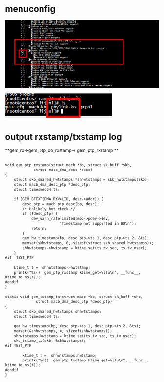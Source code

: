 

# menuconfig 

![image](https://github.com/magnate3/linux-riscv-dev/blob/main/exercises/iee1588/macb/cadence/menuconfig.png)


![image](https://github.com/magnate3/linux-riscv-dev/blob/main/exercises/iee1588/macb/cadence/phylink.png)

# output   rxstamp/txstamp  log

**gem_rx->gem_ptp_do_rxstamp-> gem_ptp_rxstamp **

```

void gem_ptp_rxstamp(struct macb *bp, struct sk_buff *skb,
		     struct macb_dma_desc *desc)
{
	struct skb_shared_hwtstamps *shhwtstamps = skb_hwtstamps(skb);
	struct macb_dma_desc_ptp *desc_ptp;
	struct timespec64 ts;

	if (GEM_BFEXT(DMA_RXVALID, desc->addr)) {
		desc_ptp = macb_ptp_desc(bp, desc);
		/* Unlikely but check */
		if (!desc_ptp) {
			dev_warn_ratelimited(&bp->pdev->dev,
					     "Timestamp not supported in BD\n");
			return;
		}
		gem_hw_timestamp(bp, desc_ptp->ts_1, desc_ptp->ts_2, &ts);
		memset(shhwtstamps, 0, sizeof(struct skb_shared_hwtstamps));
		shhwtstamps->hwtstamp = ktime_set(ts.tv_sec, ts.tv_nsec);
	}
#if  TEST_PTP
	
	ktime_t t =  shhwtstamps->hwtstamp;
	printk("%s()  gem_ptp_rxstamp ktime_get=%llu\n", __func__, ktime_to_ns(t));
#endif
}

static void gem_tstamp_tx(struct macb *bp, struct sk_buff *skb,
			  struct macb_dma_desc_ptp *desc_ptp)
{
	struct skb_shared_hwtstamps shhwtstamps;
	struct timespec64 ts;

	gem_hw_timestamp(bp, desc_ptp->ts_1, desc_ptp->ts_2, &ts);
	memset(&shhwtstamps, 0, sizeof(shhwtstamps));
	shhwtstamps.hwtstamp = ktime_set(ts.tv_sec, ts.tv_nsec);
	skb_tstamp_tx(skb, &shhwtstamps);
#if TEST_PTP

        ktime_t t =  shhwtstamps.hwtstamp;
        printk("%s()  gem_ptp_txstamp ktime_get=%llu\n", __func__, ktime_to_ns(t));
#endif
}
```